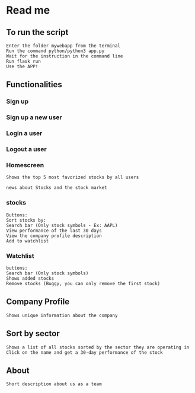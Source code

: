 # Read me

## To run the script

    Enter the folder mywebapp from the terminal
    Run the command python/python3 app.py
    Wait for the instruction in the command line
    Run flask run
    Use the APP!

## Functionalities

### Sign up

### Sign up a new user

### Login a user

### Logout a user

### Homescreen

    Shows the top 5 most favorized stocks by all users

    news about Stocks and the stock market

### stocks

    Buttons:
    Sort stocks by:
    Search bar (Only stock symbols - Ex: AAPL)
    View performance of the last 30 days
    View the company profile description
    Add to watchlist

### Watchlist

    buttons:
    Search bar (Only stock symbols)
    Shows added stocks
    Remove stocks (Buggy, you can only remove the first stock)

## Company Profile

    Shows unique information about the company

## Sort by sector

    Shows a list of all stocks sorted by the sector they are operating in
    Click on the name and get a 30-day performance of the stock

## About

    Short description about us as a team
